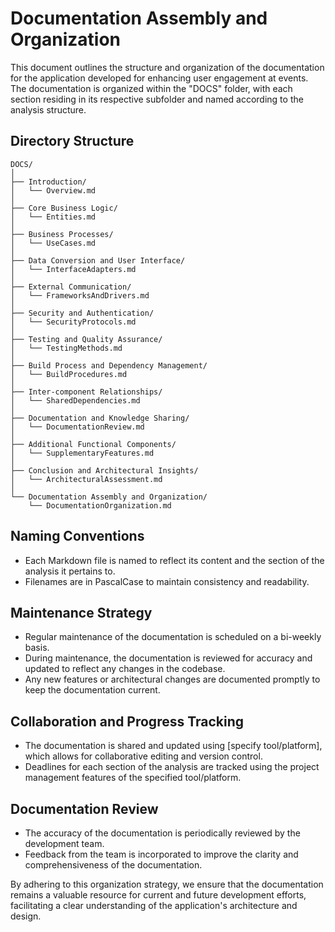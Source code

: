 # Documentation Assembly and Organization

This document outlines the structure and organization of the documentation for the application developed for enhancing user engagement at events. The documentation is organized within the "DOCS" folder, with each section residing in its respective subfolder and named according to the analysis structure.

## Directory Structure

```
DOCS/
│
├── Introduction/
│   └── Overview.md
│
├── Core Business Logic/
│   └── Entities.md
│
├── Business Processes/
│   └── UseCases.md
│
├── Data Conversion and User Interface/
│   └── InterfaceAdapters.md
│
├── External Communication/
│   └── FrameworksAndDrivers.md
│
├── Security and Authentication/
│   └── SecurityProtocols.md
│
├── Testing and Quality Assurance/
│   └── TestingMethods.md
│
├── Build Process and Dependency Management/
│   └── BuildProcedures.md
│
├── Inter-component Relationships/
│   └── SharedDependencies.md
│
├── Documentation and Knowledge Sharing/
│   └── DocumentationReview.md
│
├── Additional Functional Components/
│   └── SupplementaryFeatures.md
│
├── Conclusion and Architectural Insights/
│   └── ArchitecturalAssessment.md
│
└── Documentation Assembly and Organization/
    └── DocumentationOrganization.md
```

## Naming Conventions

- Each Markdown file is named to reflect its content and the section of the analysis it pertains to.
- Filenames are in PascalCase to maintain consistency and readability.

## Maintenance Strategy

- Regular maintenance of the documentation is scheduled on a bi-weekly basis.
- During maintenance, the documentation is reviewed for accuracy and updated to reflect any changes in the codebase.
- Any new features or architectural changes are documented promptly to keep the documentation current.

## Collaboration and Progress Tracking

- The documentation is shared and updated using [specify tool/platform], which allows for collaborative editing and version control.
- Deadlines for each section of the analysis are tracked using the project management features of the specified tool/platform.

## Documentation Review

- The accuracy of the documentation is periodically reviewed by the development team.
- Feedback from the team is incorporated to improve the clarity and comprehensiveness of the documentation.

By adhering to this organization strategy, we ensure that the documentation remains a valuable resource for current and future development efforts, facilitating a clear understanding of the application's architecture and design.